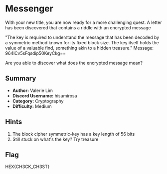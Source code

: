 # Messenger
With your new title, you are now ready for a more challenging quest. A letter has been discovered that contains a riddle with an encrypted message

"The key is required to understand the message that has been decoded by a symmetric method known for its fixed block size. The key itself holds the value of a valuable find, something akin to a hidden treasure." 
Message: 964lCv5sFqsdip50KeyCkg==

Are you able to discover what does the encrypted message mean?

## Summary
 - **Author:** Valerie Lim
 - **Discord Username:** hisumirosa
 - **Category:** Cryptography
 - **Difficulty:** Medium

## Hints
 1)  The block cipher symmetric-key has a key length of 56 bits
 2)  Still stuck on what's the key? Try treasure

## Flag
HEX{CH3CK_CH3ST}
